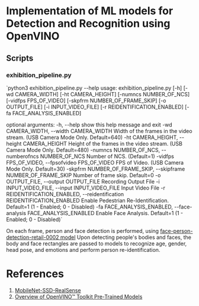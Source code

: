 # Implementation of ML models for Detection and Recognition using OpenVINO

## Scripts

### exhibition_pipeline.py

`python3 exhibition_pipeline.py --help
usage: exhibition_pipeline.py [-h] [-wd CAMERA_WIDTH] [-ht CAMERA_HEIGHT]
                              [-numncs NUMBER_OF_NCS] [-vidfps FPS_OF_VIDEO]
                              [-skpfrm NUMBER_OF_FRAME_SKIP] [-o OUTPUT_FILE]
                              [-i INPUT_VIDEO_FILE]
                              [-r REIDENTIFICATION_ENABLED]
                              [-fa FACE_ANALYSIS_ENABLED]

optional arguments:
  -h, --help            show this help message and exit
  -wd CAMERA_WIDTH, --width CAMERA_WIDTH
                        Width of the frames in the video stream. (USB Camera
                        Mode Only. Default=640)
  -ht CAMERA_HEIGHT, --height CAMERA_HEIGHT
                        Height of the frames in the video stream. (USB Camera
                        Mode Only. Default=480)
  -numncs NUMBER_OF_NCS, --numberofncs NUMBER_OF_NCS
                        Number of NCS. (Default=1)
  -vidfps FPS_OF_VIDEO, --fpsofvideo FPS_OF_VIDEO
                        FPS of Video. (USB Camera Mode Only. Default=30)
  -skpfrm NUMBER_OF_FRAME_SKIP, --skipframe NUMBER_OF_FRAME_SKIP
                        Number of frame skip. Default=0
  -o OUTPUT_FILE, --output OUTPUT_FILE
                        Recording Output File
  -i INPUT_VIDEO_FILE, --input INPUT_VIDEO_FILE
                        Input Video File
  -r REIDENTIFICATION_ENABLED, --reidentification REIDENTIFICATION_ENABLED
                        Enable Pedestrian Re-Identification. Default=1 (1 -
                        Enabled; 0 - Disabled)
  -fa FACE_ANALYSIS_ENABLED, --face-analysis FACE_ANALYSIS_ENABLED
                        Enable Face Analysis. Default=1 (1 - Enabled; 0 -
                        Disabled)`
                        
On each frame, person and face detection is performed, using [face-person-detection-retail-0002 model](https://github.com/opencv/open_model_zoo/blob/master/intel_models/face-person-detection-retail-0002/description/face-person-detection-retail-0002.md)
Upon detecting people's bodies and faces, the body and face rectangles are passed to models to recognize age, gender, head pose, and emotions and perform person re-identification.



# References
1. [MobileNet-SSD-RealSense](https://github.com/PINTO0309/MobileNet-SSD-RealSense)
2. [Overview of OpenVINO™ Toolkit Pre-Trained Models](https://github.com/opencv/open_model_zoo/blob/master/intel_models/index.md)
